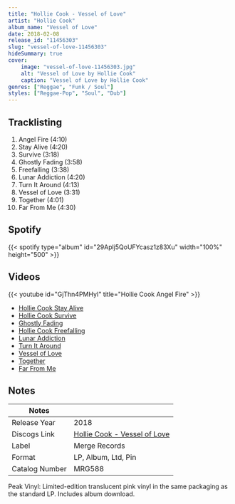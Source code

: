 ```yaml
---
title: "Hollie Cook - Vessel of Love"
artist: "Hollie Cook"
album_name: "Vessel of Love"
date: 2018-02-08
release_id: "11456303"
slug: "vessel-of-love-11456303"
hideSummary: true
cover:
    image: "vessel-of-love-11456303.jpg"
    alt: "Vessel of Love by Hollie Cook"
    caption: "Vessel of Love by Hollie Cook"
genres: ["Reggae", "Funk / Soul"]
styles: ["Reggae-Pop", "Soul", "Dub"]
---
```

## Tracklisting
1. Angel Fire (4:10)
2. Stay Alive (4:20)
3. Survive (3:18)
4. Ghostly Fading (3:58)
5. Freefalling (3:38)
6. Lunar Addiction (4:20)
7. Turn It Around (4:13)
8. Vessel of Love (3:31)
9. Together (4:01)
10. Far From Me (4:30)
## Spotify
{{< spotify type="album" id="29Aplj5QoUFYcasz1z83Xu" width="100%" height="500" >}}

## Videos
{{< youtube id="GjThn4PMHyI" title="Hollie Cook Angel Fire" >}}
- [Hollie Cook Stay Alive](https://www.youtube.com/watch?v=N1--GrdPQWc)
- [Hollie Cook Survive](https://www.youtube.com/watch?v=-Lr1T_6gd_w)
- [Ghostly Fading](https://www.youtube.com/watch?v=RgpWSENFGhk)
- [Hollie Cook Freefalling](https://www.youtube.com/watch?v=KoVZOvdkst8)
- [Lunar Addiction](https://www.youtube.com/watch?v=c88OyiFLjVQ)
- [Turn It Around](https://www.youtube.com/watch?v=KK4gRqiMcao)
- [Vessel of Love](https://www.youtube.com/watch?v=CI4e9Z3eCb0)
- [Together](https://www.youtube.com/watch?v=JOXjfBI_FWI)
- [Far From Me](https://www.youtube.com/watch?v=z9RkK7APJ2U)

## Notes
| Notes          |             |
| ---------------| ----------- |
| Release Year   | 2018 |
| Discogs Link   | [Hollie Cook - Vessel of Love](https://www.discogs.com/release/11456303-Hollie-Cook-Vessel-of-Love) |
| Label          | Merge Records |
| Format         | LP, Album, Ltd, Pin |
| Catalog Number | MRG588 |

Peak Vinyl: Limited-edition translucent pink vinyl in the same packaging as the standard LP. Includes album download.
